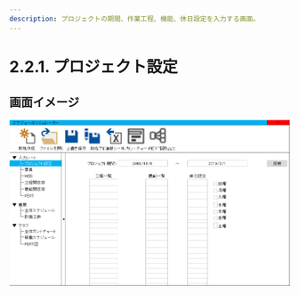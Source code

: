 ```yaml
---
description: プロジェクトの期間、作業工程、機能、休日設定を入力する画面。
---
```


# 2.2.1. プロジェクト設定

## 画面イメージ

![](../../.gitbook/assets/purojikuto.png)

